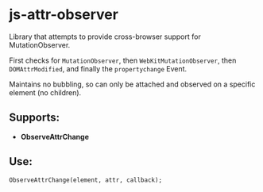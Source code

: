 js-attr-observer
===========

Library that attempts to provide cross-browser support for MutationObserver.

First checks for `MutationObserver`, then `WebKitMutationObserver`, then `DOMAttrModified`, and finally the `propertychange` Event.

Maintains no bubbling, so can only be attached and observed on a specific element (no children).

Supports:
---------

 - **ObserveAttrChange**

Use:
----

`ObserveAttrChange(element, attr, callback);`
